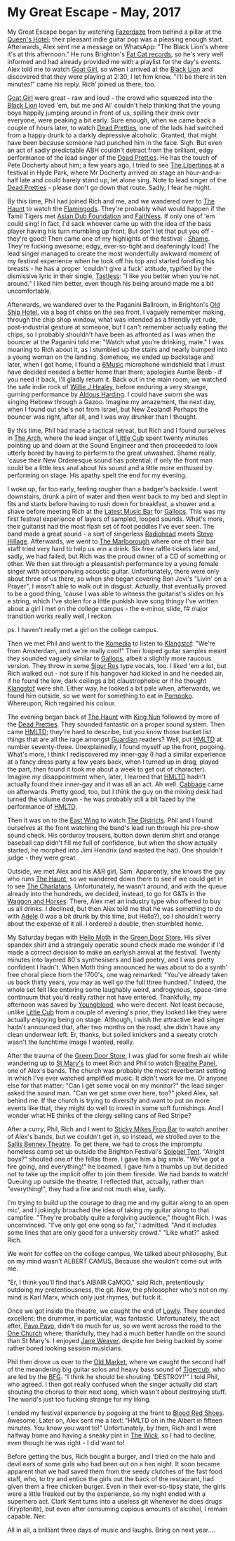 # My Great Escape - May, 2017

My Great Escape began by watching [Fazerdaze](https://fazerdaze.bandcamp.com/) from behind a pillar at the [Queen's Hotel](http://queenshotelbrighton.com/); their pleasant indie guitar pop was a pleasing enough start. Afterwards, Alex sent me a message on WhatsApp: "The Black Lion's where it's at this afternoon." He runs Brighton's [Fat Cat records](https://www.fat-cat.co.uk/home), so he's very well informed and had already provided me with a playlist for the day's events. Alex told me to watch [Goat Girl](http://goatgirl.co.uk/), so when I arrived at the [Black Lion](http://www.blacklion.pub/) and discovered that they were playing at 2:30, I let him know. "I'll be there in ten minutes!" came his reply. Rich' joined us there, too.

[Goat Girl](http://goatgirl.co.uk/) were great - raw and loud - the crowd who squeezed into the [Black Lion](http://www.blacklion.pub/) loved 'em, but me and Al' couldn't help thinking that the young boys happily jumping around in front of us, spilling their drink over everyone, were peaking a bit early. Sure enough, when we came back a couple of hours later, to watch [Dead Pretties](https://soundcloud.com/dead-pretties), one of the lads had switched from a happy drunk to a darkly depressive alcoholic. Granted, that might have been because someone had punched him in the face. Sigh. But even an act of sadly predictable ABH couldn't detract from the brilliant, edgy performance of the lead singer of the [Dead Pretties](https://soundcloud.com/dead-pretties). He has the touch of Pete Docherty about him; a few years ago, I tried to see [The Libertines](http://www.thelibertines.com/) at a festival in Hyde Park, where Mr Docherty arrived on stage an hour-and-a-half late and could barely stand up, let alone sing. Note to lead singer of the [Dead Pretties](https://soundcloud.com/dead-pretties) - please don't go down that route. Sadly, I fear he might.

By this time, Phil had joined Rich and me, and we wandered over to [The Haunt](http://www.thehauntbrighton.co.uk/) to watch the [Flamingods](https://flamingods.bandcamp.com/). They're probably what would happen if the Tamil Tigers met [Asian Dub Foundation](http://asiandubfoundation.com/site/) and [Faithless](http://www.faithless.co.uk/). If only one of 'em could sing! In fact, I'd sack whoever came up with the idea of the bass player having his turn mumbling up front. But don't let that put you off - they're good! Then came one of my highlights of the festival - [Shame](https://shamebanduk.bandcamp.com/). They're fucking awesome; edgy, ever-so-tight and deafeningly loud! The lead singer managed to create the most wonderfully awkward moment of my festival experience when he took off his top and started fondling his breasts - he has a proper 'couldn't give a fuck' attitude, typified by the dismissive lyric in their single, [Tastless](https://shamebanduk.bandcamp.com/track/tasteless): "I like you better when you're not around." I liked him better, even though his being around made me a bit uncomfortable.

Afterwards, we wandered over to the Paganini Ballroom, in Brighton's [Old Ship Hotel](https://www.oldshipbrighton.co.uk/), via a bag of chips on the sea front. I vaguely remember making, through the chip shop window, what was intended as a friendly yet rude, post-industrial gesture at someone, but I can't remember actually eating the chips, so I probably shouldn't have been as affronted as I was when the bouncer at the Paganini told me: "Watch what you're drinking, mate." I was moaning to Rich about it, as I stumbled up the stairs and nearly bumped into a young woman on the landing. Somehow, we ended up backstage and later, when I got home, I found a [6Music](http://www.bbc.co.uk/6music) microphone windshield that I must have decided needed a better home than there; apologies Auntie Beeb - if you need it back, I'll gladly return it. Back out in the main room, we watched the safe indie rock of [Willie J Healey](https://soundcloud.com/willie-j-healey), before enduring a very strange, gurning performance by [Aldous Harding](http://www.aldousharding.com/). I could have sworn she was singing Hebrew through a Gazoo. Imagine my amazement, the next day, when I found out she's not from Israel, but New Zealand! Perhaps the bouncer was right, after all, and I was way drunker than I thought.

By this time, Phil had made a tactical retreat, but Rich and I found ourselves in [The Arch](http://thearch.club/), where the lead singer of [Little Cub](https://soundcloud.com/wearelittlecub) spent twenty minutes pointing up and down at the Sound Engineer and then proceeded to look utterly bored by having to perform to the great unwashed. Shame really, 'cause their New Orderesque sound has potential; if only the front man could be a little less anal about his sound and a little more enthused by performing on stage. His apathy spelt the end for my evening.

I woke up, far too early, feeling rougher than a badger's backside. I went downstairs, drunk a pint of water and then went back to my bed and slept in fits and starts before having to rush down for breakfast, a shower and a shave before meeting Rich at the [Latest Music Bar](http://latestmusicbar.co.uk/) for [Gallops](https://gallops.bandcamp.com/). This was my first festival experience of layers of sampled, looped sounds. What's more, their guitarist had the most flash set of foot peddles I've ever seen. The band made a great sound - a sort of singerless [Radiohead](http://www.radiohead.co.uk/) meets [Steve Hillage](http://stevehillage.com/). Afterwards, we went to [The Marlborough](http://www.marlboroughtheatre.org.uk/) where one of their bar staff tried very hard to help us win a drink. Six free raffle tickets later and, sadly, we had failed, but Rich was the proud owner of a CD of something or other. We then sat through a pleasantish performance by a young female singer with accompanying acoustic guitar. Unfortunately, there were only about three of us there, so when she began covering Bon Jovi's "Livin' on a Prayer", I wasn't able to walk out in disgust. Actually, that eventually proved to be a good thing, 'cause I was able to witness the guitarist's slides on his e string, which I've stolen for a little punkish love song thingy I've written about a girl I met on the college campus - the e-minor, slide, f# major transition works really well, I reckon.

ps. I haven't really met a girl on the college campus.

Then we met Phil and went to the [Komedia](https://www.komedia.co.uk/brighton/) to listen to [Klangstof](https://soundcloud.com/klangstof): "We're from Amsterdam, and we're really cool!" Their looped guitar samples meant they sounded vaguely similar to [Gallops](https://gallops.bandcamp.com/), albeit a slightly more raucous version. They throw in some [Sigur Ros](https://sigur-ros.co.uk/) type vocals, too. I liked 'em a lot, but Rich walked out - not sure if his hangover had kicked in and he needed air, if he found the low, dark ceilings a bit claustrophobic or if he thought [Klangstof](https://soundcloud.com/klangstof) were shit. Either way, he looked a bit pale when, afterwards, we found him outside, so we went for something to eat in [Pompoko](https://pompoko.co.uk/). Whereupon, Rich regained his colour.

The evening began back at [The Haunt](http://www.thehauntbrighton.co.uk/) with [King Nun](http://www.kingnun.com/) followed by more of the [Dead Pretties](https://soundcloud.com/dead-pretties). They sounded fantastic on a proper sound system. Then came [HMLTD](https://www.facebook.com/HMTLD/); they're hard to describe, but you know those bucket list things that are all the rage amongst [Guardian](https://www.theguardian.com/uk) readers? Well, put [HMLTD](https://www.facebook.com/HMTLD/) at number seventy-three. Unexplainedly, I found myself up the front, pogoing. What's more, I think I rediscovered my inner-gay (I had a similar experience at a fancy dress party a few years back, when I turned up in drag, played the part, then found it took me about a week to get out of character). Imagine my disappointment when, later, I learned that [HMLTD](https://www.facebook.com/HMTLD/) hadn't actually found their inner-gay and it was all an act. Ah well. [Cabbage](https://ahcabbage.bandcamp.com/) came on afterwards. Pretty good, too, but I think the guy on the mixing desk had turned the volume down - he was probably still a bit fazed by the performance of [HMLTD](https://www.facebook.com/HMTLD/).

Then it was on to the [East Wing](http://greatescapefestival.com/festival-venue/the-east-wing/) to watch [The Districts](http://thedistrictsband.com/). Phil and I found ourselves at the front watching the band's lead run through his pre-show sound check. His corduroy trousers, button down denim shirt and orange baseball cap didn't fill me full of confidence, but when the show actually started, he morphed into Jimi Hendrix (and wasted the hat). One shouldn't judge - they were great.

Outside, we met Alex and his A&R girl, Sam. Apparently, she knows the guy who runs [The Haunt](http://www.thehauntbrighton.co.uk/), so we wandered down there to see if we could get in to see [The Charlatans](http://www.thecharlatans.net/). Unfortunately, he wasn't around, and with the queue already into the hundreds, we decided, instead, to go for G&Ts in the [Waggon and Horses](https://www.facebook.com/pages/Wagon-and-Horses-Brighton/1412068109044157?nr). There, Alex met an industry type who offered to buy us all drinks. I declined, but then Alex told me that he was something to do with [Adele](https://home.adele.com/) (I was a bit drunk by this time, but Hello?), so I shouldn't worry about the expense of it all. I ordered a double, then stumbled home.

My Saturday began with [Hello Moth](http://www.hellomoth.com/) in the [Green Door Store](http://thegreendoorstore.co.uk/). His silver spandex shirt and a strangely operatic sound check made me wonder if I'd made a correct decision to make an earlyish arrival at the festival. Twenty minutes into layered 80's synthesisers and bad poetry, and I was pretty confident I hadn't.  When Moth thing announced he was about to do a synth' free choral piece from the 1700's, one wag remarked: "You've already taken us back thirty years, you may as well go the full three hundred." Indeed, the whole set felt like entering some laughably weird, androgynous, space-time continuum that you'd really rather not have entered. Thankfully, my afternoon was saved by [Youngblood](http://www.youryoungblood.com/), who were decent. Not least because, unlike [Little Cub](https://soundcloud.com/wearelittlecub) from a couple of evening's prior, they looked like they were actually enjoying being on stage. Although, I
wish the attractive lead singer hadn't announced that, after two months on the road, she didn't have any clean underwear left. Er, thanks, but soiled knickers and a sweaty crotch wasn't the lunchtime image I wanted, really.

After the trauma of the [Green Door Store](http://thegreendoorstore.co.uk/), I was glad for some fresh air while wandering up to [St Mary's](http://www.stmaryschurchbrighton.org.uk/) to meet Rich and Phil to watch [Breathe Panel](https://soundcloud.com/breathe-panel), one of Alex's bands. The church was probably the most reverberant setting in which I've ever watched amplified music. It didn't work for me. Or anyone else for that matter: "Can I get some vocal on my monitor?" the lead singer asked the sound man. "Can we get some over here, too?" joked Alex, sat behind me. If the church is trying to diversify and want to put on more events like that, they might do well to invest in some soft furnishings. And I wonder what HE thinks of the clergy selling cans of Red Stripe?

After a curry, Phil, Rich and I went to [Sticky Mikes Frog Bar](http://www.stickymikesfrogbar.pub/) to watch another of Alex's bands, but we couldn't get in, so instead, we strolled over to the [Sallis Benney Theatre](https://www.facebook.com/sallisbenney/). To get there, we had to cross the impromptu homeless camp set up outside the Brighton Festival's [Spiegel Tent](http://www.brightonspiegeltent.com/). "Alright boys?" shouted one of the fellas there. I gave him a big smile. "We've got a fire going, and everything!" he beamed. I gave him a thumbs up but decided not to take up the implicit offer to join them fireside. We had bands to watch! Queuing up outside the theatre, I reflected that, actually, rather than "everything!", they had a fire and not much else, sadly.

I'm trying to build up the courage to drag me and my guitar along to an open mic', and I jokingly broached the idea of taking my guitar along to that campfire. "They're probably quite a forgiving audience," thought Rich. I was unconvinced. "I've only got one song so far," I admitted. "And it includes some lines that are only good for a university crowd." "Like what?" asked Rich.

We went for coffee on the college campus,
We talked about philosophy,
But on my mind wasn't ALBERT CAMUS,
Because she wouldn't come out with me.

"Er, I think you'll find that's AlBAIR CaMOO," said Rich, pretentiously outdoing my pretentiousness, the git. Now, the philosopher who's not on my mind is Karl Marx, which only just rhymes, but fuck it.

Once we got inside the theatre, we caught the end of [Lowly](https://www.facebook.com/lowlyband/). They sounded excellent; the drummer, in particular, was fantastic. Unfortunately, the act after, [Pavo Pavo](https://www.facebook.com/pavopavohouse/), didn't do much for us, so we went across the road to the [One Church](http://onechurchbrighton.org/) where, thankfully, they had a much better handle on the sound than St Mary's. I enjoyed [Jane Weaver](https://janeweavermusic.com/), despite her being backed by some rather bored looking session musicians.

Phil then drove us over to the [Old Market](http://theoldmarket.com/), where we caught the second half of the meandering big guitar solos and heavy bass sound of [Tigercub](http://www.tigercubtigercub.co.uk/), who are led by the [BFG](http://www.roalddahl.com/roald-dahl/characters/magical-folk/the-big-friendly-giant). "I think he should be shouting 'DESTROY!'" I told Phil, who agreed. I then got really confused when the singer actually did start shouting the chorus to their next song, which wasn't about destroying stuff. The world's just too fucking strange for my liking.

I ended my festival experience by pogoing at the front to [Blood Red Shoes](https://bloodredshoes.co.uk/). Awesome. Later on, Alex sent me a text: "HMLTD on in the Albert in fifteen minutes. You know you want to!" Unfortunately, by then, Rich and I were halfway home and having a sneaky pint in [The Wick](http://www.thewick.pub/), so I had to decline, even though he was right - I did want to!

Before getting the bus, Rich bought a burger, and I tried on the halo and devil ears of some girls who had been out on a hen night. It soon became apparent that we had saved them from the seedy clutches of the fast food staff, who, to try and entice the girls out the back of the restaurant, had given them a free chicken burger. Even in their ever-so-tipsy state, the girls were a little freaked out by the experience, so my night ended with a superhero act. Clark Kent turns into a useless git whenever he does drugs (Kryptonite), but even after consuming copious amounts of alcohol, I remain capable. Ner.

All in all, a brilliant three days of music and laughs. Bring on next year....
